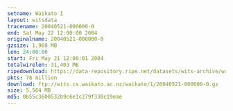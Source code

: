 ```yaml
---
setname: Waikato I
layout: witsdata
tracename: 20040521-000000-0
end: Sat May 22 12:00:00 2004
originalname: 20040521-000000-0
gzsize: 1,968 MB
len: 24:00:00
start: Fri May 21 12:00:01 2004
totalwirelen: 31,403 MB
ripedownload: https://data-repository.ripe.net/datasets/wits-archive/waikato/1/20040521-000000-0.gz
pkts: 78 million
download: ftp://wits.cs.waikato.ac.nz/waikato/1/20040521-000000-0.gz
size: 5,564 MB
md5: 0b55c3600532b9c6e1c279f330c19eae
---
```

